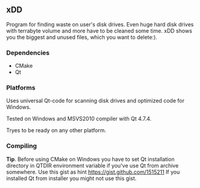 ## xDD

Program for finding waste on user's disk drives. Even huge hard disk drives with terrabyte volume and more have to be cleaned some time. xDD shows you the biggest and unused files, which you want to delete:).

### Dependencies
- CMake
- Qt

### Platforms
Uses universal Qt-code for scanning disk drives and optimized code for Windows.

Tested on Windows and MSVS2010 compiler with Qt 4.7.4.

Tryes to be ready on any other platform.

### Compiling

**Tip**.
Before using CMake on Windows you have to set Qt installation directory in QTDIR environment variable if you've use Qt from archive somewhere.
Use this gist as hint https://gist.github.com/1515211 
If you installed Qt from installer you might not use this gist.
